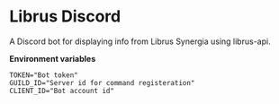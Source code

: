 # Librus Discord
A Discord bot for displaying info from Librus Synergia using librus-api.

**Environment variables**

```
TOKEN="Bot token"
GUILD_ID="Server id for command registeration"
CLIENT_ID="Bot account id" 
```
